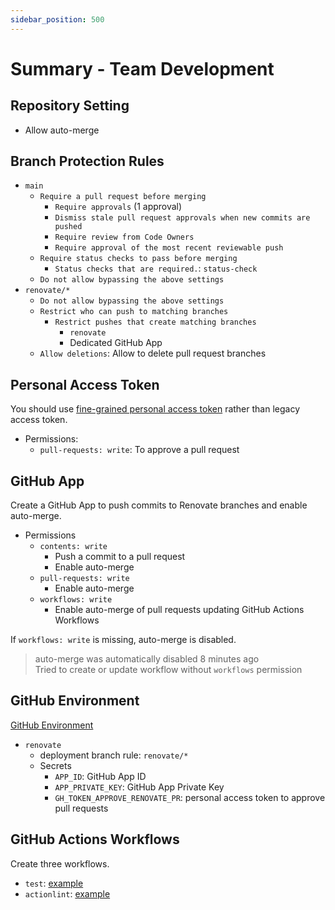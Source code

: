```yaml
---
sidebar_position: 500
---
```


# Summary - Team Development

## Repository Setting

- Allow auto-merge

## Branch Protection Rules

- `main`
  - `Require a pull request before merging`
    - `Require approvals` (1 approval)
    - `Dismiss stale pull request approvals when new commits are pushed`
    - `Require review from Code Owners`
    - `Require approval of the most recent reviewable push`
  - `Require status checks to pass before merging`
    - `Status checks that are required.`: `status-check`
  - `Do not allow bypassing the above settings`
- `renovate/*` 
  - `Do not allow bypassing the above settings`
  - `Restrict who can push to matching branches`
    - `Restrict pushes that create matching branches`
      - `renovate`
      - Dedicated GitHub App
  - `Allow deletions`: Allow to delete pull request branches

## Personal Access Token

You should use [fine-grained personal access token](https://github.blog/2022-10-18-introducing-fine-grained-personal-access-tokens-for-github/) rather than legacy access token.

- Permissions:
  - `pull-requests: write`: To approve a pull request

## GitHub App

Create a GitHub App to push commits to Renovate branches and enable auto-merge.

- Permissions
  - `contents: write`
    - Push a commit to a pull request
    - Enable auto-merge
  - `pull-requests: write`
    - Enable auto-merge
  - `workflows: write`
    - Enable auto-merge of pull requests updating GitHub Actions Workflows

If `workflows: write` is missing, auto-merge is disabled.

> auto-merge was automatically disabled 8 minutes ago  
> Tried to create or update workflow without `workflows` permission

## GitHub Environment

[GitHub Environment](https://docs.github.com/en/actions/deployment/targeting-different-environments/using-environments-for-deployment)

- `renovate`
  - deployment branch rule: `renovate/*`
  - Secrets
    - `APP_ID`: GitHub App ID
    - `APP_PRIVATE_KEY`: GitHub App Private Key
    - `GH_TOKEN_APPROVE_RENOVATE_PR`: personal access token to approve pull requests

## GitHub Actions Workflows

Create three workflows.

- `test`: [example](https://github.com/aquaproj/example-update-checksum/blob/main/.github/workflows/test.yaml)
- `actionlint`: [example](https://github.com/suzuki-shunsuke/tfcmt/blob/main/.github/workflows/actionlint.yaml)
